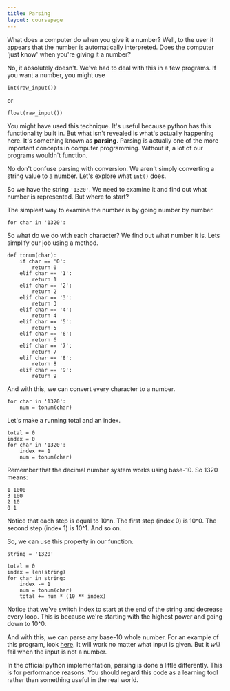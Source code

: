 ```yaml
---
title: Parsing
layout: coursepage
---
```


What does a computer do when you give it a number? Well, to the user it appears that the number is automatically interpreted. Does the computer 'just know' when you're giving it a number?

No, it absolutely doesn't. We've had to deal with this in a few programs. If you want a number, you might use

    int(raw_input())

or

    float(raw_input())

You might have used this technique. It's useful because python has this functionality built in. But what isn't revealed is what's actually happening here. It's something known as **parsing**. Parsing is actually one of the more important concepts in computer programming. Without it, a lot of our programs wouldn't function.

No don't confuse parsing with conversion. We aren't simply converting a string value to a number. Let's explore what `int()` does.

So we have the string `'1320'`. We need to examine it and find out what number is represented. But where to start?

The simplest way to examine the number is by going number by number.

    for char in '1320':

So what do we do with each character? We find out what number it is. Lets simplify our job using a method.

    def tonum(char):
        if char == '0':
            return 0
        elif char == '1':
            return 1
        elif char == '2':
            return 2
        elif char == '3':
            return 3
        elif char == '4':
            return 4
        elif char == '5':
            return 5
        elif char == '6':
            return 6
        elif char == '7':
            return 7
        elif char == '8':
            return 8
        elif char == '9':
            return 9

And with this, we can convert every character to a number.
    
    for char in '1320':
        num = tonum(char)

Let's make a running total and an index.

    total = 0
    index = 0
    for char in '1320':
        index += 1
        num = tonum(char)

Remember that the decimal number system works using base-10. So 1320 means:

    1 1000
    3 100
    2 10
    0 1

Notice that each step is equal to 10^n. The first step (index 0) is 10^0. The second step (index 1) is 10^1. And so on.

So, we can use this property in our function.
    
    string = '1320'

    total = 0
    index = len(string)
    for char in string:
        index -= 1
        num = tonum(char)
        total += num * (10 ** index)

Notice that we've switch index to start at the end of the string and decrease every loop. This is because we're starting with the highest power and going down to 10^0.

And with this, we can parse any base-10 whole number. For an example of this program, look [here](http://codepad.org/c4gycedO). It will work no matter what input is given. But it *will* fail when the input is not a number.

In the official python implementation, parsing is done a little differently. This is for performance reasons. You should regard this code as a learning tool rather than something useful in the real world.
